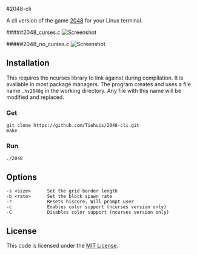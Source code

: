 #2048-cli

A cli version of the game [2048](https://github.com/gabrielecirulli/2048) for your Linux 
terminal.

#####2048_curses.c
![Screenshot](http://i.imgur.com/QU7t5mH.png)

#####2048_no_curses.c
![Screenshot](http://i.imgur.com/fwZEvdh.png) 

## Installation
This requires the ncurses library to link against during compilation. It is available
in most package managers. The program creates and uses a file name `.hs2048g` in the
working directory. Any file with this name will be modified and replaced.

### Get
    git clone https://github.com/Tiehuis/2048-cli.git
    make
### Run
    ./2048   

## Options
    -s <size>      Set the grid border length
    -b <rate>      Set the block spawn rate
    -r             Resets hiscore. Will prompt user
    -c             Enables color support (ncurses version only)
    -C             Disables color support (ncurses version only)

## License
This code is licensed under the [MIT License](https://github.com/Tiehuis/2048-cli/blob/master/LICENSE).
